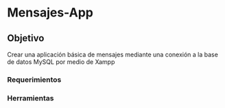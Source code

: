 # Mensajes-App
## Objetivo
Crear una aplicación básica de mensajes mediante una conexión a la base de datos MySQL por medio de Xampp
### Requerimientos
### Herramientas

